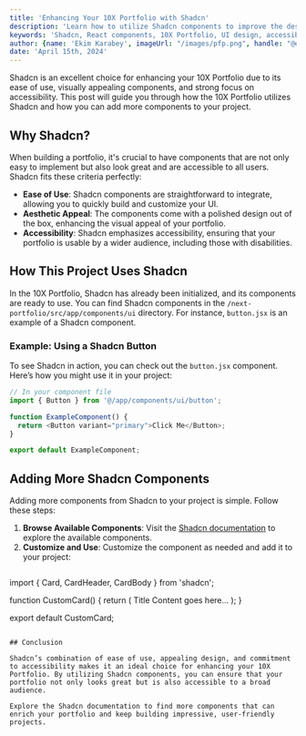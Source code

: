 ```yaml
---
title: 'Enhancing Your 10X Portfolio with Shadcn'
description: 'Learn how to utilize Shadcn components to improve the design and accessibility of your 10X Portfolio.'
keywords: 'Shadcn, React components, 10X Portfolio, UI design, accessible design'
author: {name: 'Ekim Karabey', imageUrl: "/images/pfp.png", handle: "@ekimerton", url: "https://www.twitter.com/ekimerton"}
date: 'April 15th, 2024'
---
```


Shadcn is an excellent choice for enhancing your 10X Portfolio due to its ease of use, visually appealing components, and strong focus on accessibility. This post will guide you through how the 10X Portfolio utilizes Shadcn and how you can add more components to your project.

## Why Shadcn?

When building a portfolio, it's crucial to have components that are not only easy to implement but also look great and are accessible to all users. Shadcn fits these criteria perfectly:

- **Ease of Use**: Shadcn components are straightforward to integrate, allowing you to quickly build and customize your UI.
- **Aesthetic Appeal**: The components come with a polished design out of the box, enhancing the visual appeal of your portfolio.
- **Accessibility**: Shadcn emphasizes accessibility, ensuring that your portfolio is usable by a wider audience, including those with disabilities.

## How This Project Uses Shadcn

In the 10X Portfolio, Shadcn has already been initialized, and its components are ready to use. You can find Shadcn components in the `/next-portfolio/src/app/components/ui` directory. For instance, `button.jsx` is an example of a Shadcn component.

### Example: Using a Shadcn Button

To see Shadcn in action, you can check out the `button.jsx` component. Here’s how you might use it in your project:

```javascript
// In your component file
import { Button } from '@/app/components/ui/button';

function ExampleComponent() {
  return <Button variant="primary">Click Me</Button>;
}

export default ExampleComponent;
```

## Adding More Shadcn Components

Adding more components from Shadcn to your project is simple. Follow these steps:

1. **Browse Available Components**: Visit the [Shadcn documentation](https://shadcn.com/docs) to explore the available components.
2. **Customize and Use**: Customize the component as needed and add it to your project:
   ```javascript
  import { Card, CardHeader, CardBody } from 'shadcn';

  function CustomCard() {
    return (
      <Card>
        <CardHeader>Title</CardHeader>
        <CardBody>Content goes here...</CardBody>
      </Card>
    );
  }

  export default CustomCard;
   ```

## Conclusion

Shadcn’s combination of ease of use, appealing design, and commitment to accessibility makes it an ideal choice for enhancing your 10X Portfolio. By utilizing Shadcn components, you can ensure that your portfolio not only looks great but is also accessible to a broad audience. 

Explore the Shadcn documentation to find more components that can enrich your portfolio and keep building impressive, user-friendly projects.
